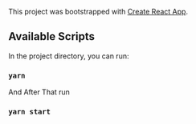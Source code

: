 This project was bootstrapped with [Create React App](https://github.com/facebook/create-react-app).

## Available Scripts

In the project directory, you can run:

### `yarn`

And After That run

### `yarn start`
